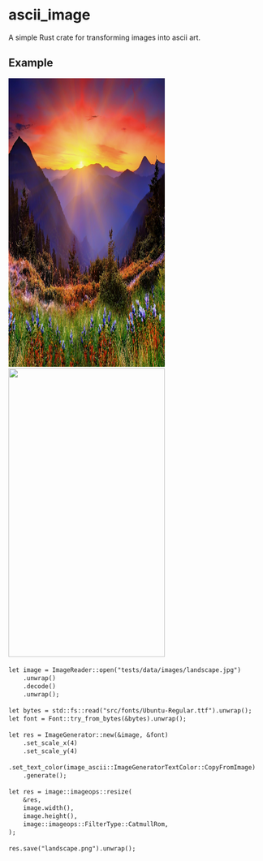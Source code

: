 # ascii_image

A simple Rust crate for transforming images into ascii art.

## Example

<img width="308px" height="569px" src="tests/data/images/landscape.jpg" />
<img width="308px" height="569px" src="repo_assets/landscape_ascii.png" />

```
let image = ImageReader::open("tests/data/images/landscape.jpg")
    .unwrap()
    .decode()
    .unwrap();

let bytes = std::fs::read("src/fonts/Ubuntu-Regular.ttf").unwrap();
let font = Font::try_from_bytes(&bytes).unwrap();

let res = ImageGenerator::new(&image, &font)
    .set_scale_x(4)
    .set_scale_y(4)
    .set_text_color(image_ascii::ImageGeneratorTextColor::CopyFromImage)
    .generate();

let res = image::imageops::resize(
    &res,
    image.width(),
    image.height(),
    image::imageops::FilterType::CatmullRom,
);

res.save("landscape.png").unwrap();
```
